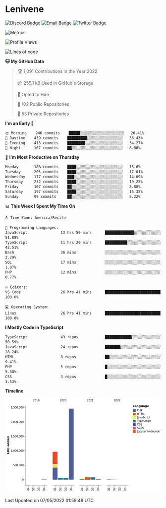 # Lenivene

[![Discord Badge](https://img.shields.io/badge/-Lenivene%230715-black?style=flat-square&logo=Discord&logoColor=white)](http://discord.com/)
[![Email Badge](https://img.shields.io/badge/-lenivene@msn.com-black?style=flat-square&logo=Gmail&logoColor=white&link=mailto:lenivene@msn.com)](mailto:lenivene@msn.com)
[![Twitter Badge](https://img.shields.io/badge/-@enevinel-black?style=flat-square&logo=twitter&logoColor=white&link=https://twitter.com/enevinel)](https://twitter.com/enevinel)

<!-- https://github-readme-stats.vercel.app/api?username=lenivene&show_icons=true -->

<img src="https://metrics.lecoq.io/lenivene?template=classic&config.timezone=America%2FRecife" alt="Metrics" />

<!--START_SECTION:waka-->
![Profile Views](http://img.shields.io/badge/Profile%20Views-0-blue)

![Lines of code](https://img.shields.io/badge/From%20Hello%20World%20I%27ve%20Written-4%20Million%20lines%20of%20code-blue)

**🐱 My GitHub Data** 

> 🏆 1,091 Contributions in the Year 2022
 > 
> 📦 255.1 kB Used in GitHub's Storage 
 > 
> 💼 Opted to Hire
 > 
> 📜 102 Public Repositories 
 > 
> 🔑 53 Private Repositories  
 > 
**I'm an Early 🐤** 

```text
🌞 Morning    246 commits    █████░░░░░░░░░░░░░░░░░░░░   20.41% 
🌆 Daytime    439 commits    █████████░░░░░░░░░░░░░░░░   36.43% 
🌃 Evening    413 commits    ████████░░░░░░░░░░░░░░░░░   34.27% 
🌙 Night      107 commits    ██░░░░░░░░░░░░░░░░░░░░░░░   8.88%

```
📅 **I'm Most Productive on Thursday** 

```text
Monday       188 commits    ████░░░░░░░░░░░░░░░░░░░░░   15.6% 
Tuesday      205 commits    ████░░░░░░░░░░░░░░░░░░░░░   17.01% 
Wednesday    177 commits    ███░░░░░░░░░░░░░░░░░░░░░░   14.69% 
Thursday     232 commits    ████░░░░░░░░░░░░░░░░░░░░░   19.25% 
Friday       107 commits    ██░░░░░░░░░░░░░░░░░░░░░░░   8.88% 
Saturday     197 commits    ████░░░░░░░░░░░░░░░░░░░░░   16.35% 
Sunday       99 commits     ██░░░░░░░░░░░░░░░░░░░░░░░   8.22%

```


📊 **This Week I Spent My Time On** 

```text
⌚︎ Time Zone: America/Recife

💬 Programming Languages: 
JavaScript               13 hrs 50 mins      █████████████░░░░░░░░░░░░   51.88% 
TypeScript               11 hrs 20 mins      ██████████░░░░░░░░░░░░░░░   42.51% 
Bash                     36 mins             ░░░░░░░░░░░░░░░░░░░░░░░░░   2.29% 
SQL                      17 mins             ░░░░░░░░░░░░░░░░░░░░░░░░░   1.07% 
PHP                      12 mins             ░░░░░░░░░░░░░░░░░░░░░░░░░   0.77%

🔥 Editors: 
VS Code                  26 hrs 41 mins      █████████████████████████   100.0%

💻 Operating System: 
Linux                    26 hrs 41 mins      █████████████████████████   100.0%

```

**I Mostly Code in TypeScript** 

```text
TypeScript               43 repos            ████████████░░░░░░░░░░░░░   50.59% 
JavaScript               24 repos            ███████░░░░░░░░░░░░░░░░░░   28.24% 
HTML                     8 repos             ██░░░░░░░░░░░░░░░░░░░░░░░   9.41% 
PHP                      5 repos             █░░░░░░░░░░░░░░░░░░░░░░░░   5.88% 
CSS                      3 repos             █░░░░░░░░░░░░░░░░░░░░░░░░   3.53%

```


**Timeline**

![Chart not found](https://raw.githubusercontent.com/lenivene/lenivene/master/charts/bar_graph.png) 


 Last Updated on 07/05/2022 01:59:48 UTC
<!--END_SECTION:waka-->
